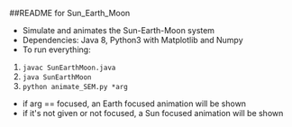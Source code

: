 ##README for Sun_Earth_Moon
* Simulate and animates the Sun-Earth-Moon system
* Dependencies: Java 8, Python3 with Matplotlib and Numpy
* To run everything:

1. `javac SunEarthMoon.java`
2. `java SunEarthMoon`
3. `python animate_SEM.py *arg`
* if arg == focused, an Earth focused animation will be shown
* if it's not given or not focused, a Sun focused animation will be shown
